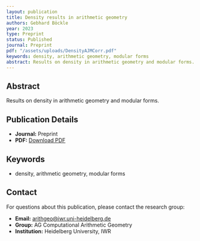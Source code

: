 ```yaml
---
layout: publication
title: Density results in arithmetic geometry
authors: Gebhard Böckle
year: 2023
type: Preprint
status: Published
journal: Preprint
pdf: "/assets/uploads/DensityAJMCorr.pdf"
keywords: density, arithmetic geometry, modular forms
abstract: Results on density in arithmetic geometry and modular forms.
---
```

## Abstract

Results on density in arithmetic geometry and modular forms.

## Publication Details

- **Journal:** Preprint
- **PDF:** [Download PDF](/assets/uploads/DensityAJMCorr.pdf)

## Keywords

- density, arithmetic geometry, modular forms


## Contact

For questions about this publication, please contact the research group:
- **Email:** arithgeo@iwr.uni-heidelberg.de
- **Group:** AG Computational Arithmetic Geometry
- **Institution:** Heidelberg University, IWR